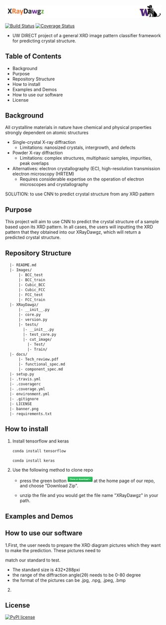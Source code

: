 <p align="left">
  <img src="https://github.com/X-ray-Dawgz/XRayDawgz/blob/master/banner.png" width="900">
</p>


[![Build Status](https://travis-ci.com/X-ray-Dawgz/XRayDawgz.svg?branch=master)](https://travis-ci.com/X-ray-Dawgz/XRayDawgz)
[![Coverage Status](https://coveralls.io/repos/github/X-ray-Dawgz/XRayDawgz/badge.svg?branch=master)](https://coveralls.io/github/X-ray-Dawgz/XRayDawgz?branch=master)
- UW DIRECT project of a general XRD image pattern classifier framework for predicting crystal structure.

## Table of Contents
- Background
- Purpose
- Repository Structure
- How to install
- Examples and Demos
- How to use our software
- License

## Background
All crystalline materials in nature have chemical and physical properties strongly dependent on atomic structures
  - Single-crystal X-ray diffraction
    - Limitations: nanosized crystals, intergrowth, and defects
  - Powder X-ray diffraction
    - Limitations: complex structures, multiphasic samples, impurities, peak overlaps
  - Alternatives: electron crystallography (EC), high-resolution transmission electron microscopy (HRTEM)
    - Requires considerable expertise on the operation of electron microscopes and crystallography

SOLUTION: to use CNN to predict crystal structure from any XRD pattern
  
## Purpose
This project will aim to use CNN to predict the crystal structure of a sample based upon its XRD pattern.
In all cases, the users will inputting the XRD pattern that they obtained into our XRayDawgz, which will return a predicted crystal structure.

## Repository Structure 
```
  |- README.md
  |- Images/
      |- BCC_test
      |- BCC_train
      |- Cubic_BCC
      |- Cubic_FCC
      |- FCC_test
      |- FCC_train
  |- XRayDawgz/
      |- __init__.py
      |- core.py
      |- version.py
      |- tests/
        |- __init__.py
        |- test_core.py
        |- cut_image/
          |- Test/
          |- Train/
  |- docs/
      |- Tech_review.pdf
      |- functional_spec.md
      |- component_spec.md
  |- setup.py
  |- .travis.yml
  |- .coveragerc
  |- .coverage.yml
  |- environment.yml
  |- .gitignore
  |- LICENSE 
  |- banner.png
  |- requirements.txt
 ``` 

## How to install
1. Install tensorflow and keras

    ```conda install tensorflow```

    ```conda install keras```

2. Use the following method to clone repo

   - press the green botton <img src="https://github.com/X-ray-Dawgz/XRayDawgz/blob/master/icon.png" width="80"> at 
the home page of our repo, and choose "Download Zip". 
   
   - unzip the file and you would get the file name "XRayDawgz" in your path.

## Examples and Demos


## How to use our software
1.First, the user needs to prepare the XRD diagram pictures which they want to make the prediction. These pictures need to   
  
  match our standard to test. 
  
  - The standard size is 432*288pxi
  - the range of the diffraction angle(2θ) needs to be 0-80 degree
  - the format of the pictures can be .jpg, .npg, .jpeg, .bmp

2.







## License
[![PyPI license](https://img.shields.io/pypi/l/ansicolortags.svg)](https://pypi.python.org/pypi/ansicolortags/)
